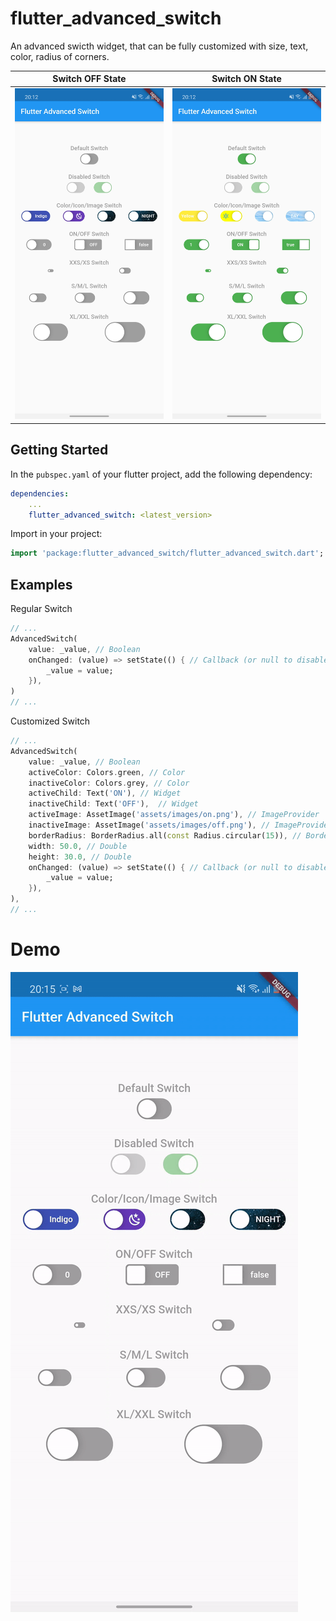 # flutter_advanced_switch
An advanced swicth widget, that can be fully customized with size, text, color, radius of corners.

| Switch OFF State | Switch ON State |
|:-:|:-:|
| ![Flutter Advanced Switch Off State](./SWITCH_OFF.jpg) | ![Flutter Advanced Switch On State](./SWITCH_ON.jpg) |

## Getting Started
In the `pubspec.yaml` of your flutter project, add the following dependency:

```yaml
dependencies:
    ...
    flutter_advanced_switch: <latest_version>
```

Import in your project:

```dart
import 'package:flutter_advanced_switch/flutter_advanced_switch.dart';
```

## Examples

Regular Switch

```dart
// ...
AdvancedSwitch(
    value: _value, // Boolean
    onChanged: (value) => setState(() { // Callback (or null to disable)
        _value = value;
    }),
)
// ...
```

Customized Switch

```dart
// ...
AdvancedSwitch(
    value: _value, // Boolean
    activeColor: Colors.green, // Color
    inactiveColor: Colors.grey, // Color
    activeChild: Text('ON'), // Widget
    inactiveChild: Text('OFF'),  // Widget
    activeImage: AssetImage('assets/images/on.png'), // ImageProvider
    inactiveImage: AssetImage('assets/images/off.png'), // ImageProvider
    borderRadius: BorderRadius.all(const Radius.circular(15)), // BorderRadius
    width: 50.0, // Double
    height: 30.0, // Double
    onChanged: (value) => setState(() { // Callback (or null to disable)
        _value = value;
    }),
),
// ...
```

# Demo

![Flutter Advanced Switch Preview](./SWITCH_PREVIEW.gif)
